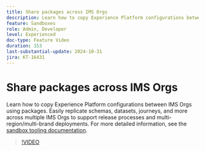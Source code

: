 ```yaml
---
title: Share packages across IMS Orgs
description: Learn how to copy Experience Platform configurations between IMS Orgs using packages. Easily replicate schemas, datasets, journeys, and more across multiple IMS Orgs to support multi-region/multi-brand deployments.
feature: Sandboxes
role: Admin, Developer
level: Experienced
doc-type: Feature Video
duration: 153
last-substantial-update: 2024-10-31
jira: KT-16431
---
```


# Share packages across IMS Orgs

Learn how to copy Experience Platform configurations between IMS Orgs using packages. Easily replicate schemas, datasets, journeys, and more across multiple IMS Orgs to support release processes and multi-region/multi-brand deployments. For more detailed information, see the [sandbox tooling documentation](https://experienceleague.adobe.com/en/docs/experience-platform/sandbox/ui/sharing-packages-across-orgs).

>[!VIDEO](https://video.tv.adobe.com/v/3435815/?learn=on)
